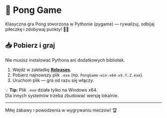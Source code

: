 # 🏓 Pong Game

Klasyczna gra Pong stworzona w Pythonie (pygame) — rywalizuj, odbijaj piłeczkę i zdobywaj punkty! 🏓🔥

## 📥 Pobierz i graj

Nie musisz instalować Pythona ani dodatkowych bibliotek.

1. Wejdź w zakładkę **[Releases](../../releases)**.
2. Pobierz najnowszy plik `.exe` (np. `PongGame-win-x64-vX.Y.Z.exe`).
3. Uruchom plik — gra od razu się włączy.

💡 **Tip:** Plik `.exe` działa tylko na Windows x64.  
Dla innych systemów trzeba zbudować wersję lokalnie.

---

Miłej zabawy i powodzenia w wygrywaniu meczów! 🏆
